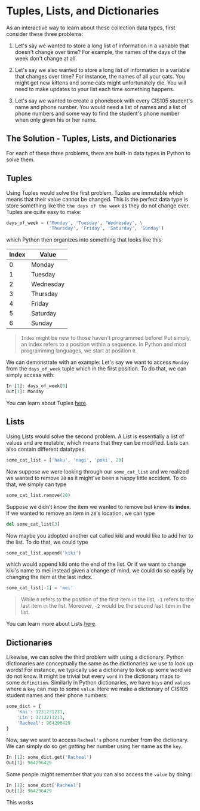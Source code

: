 # Tuples, Lists, and Dictionaries

As an interactive way to learn about these collection data types, first consider these three problems:

1. Let's say we wanted to store a long list of information in a variable that doesn't change over time? For example, the names of the days of the week don't change at all.

2. Let's say we also wanted to store a long list of information in a variable that changes over time? For instance, the names of all your cats. You might get new kittens and some cats might unfortunately die. You will need to make updates to your list each time something happens.

3. Let's say we wanted to create a phonebook with every CIS105 student's name and phone number. You would need a list of names and a list of phone numbers and some way to find the student's phone number when only given his or her name.

## The Solution - Tuples, Lists, and Dictionaries

For each of these three problems, there are built-in data types in Python to solve them.

## Tuples

Using Tuples would solve the first problem. Tuples are immutable which means that their value cannot be changed. This
is the perfect data type is store something like the `the days of the week` as they do not change ever. Tuples are quite 
easy to make:

```python
days_of_week = ('Monday', 'Tuesday', 'Wednesday', \
                'Thursday', 'Friday', 'Saturday', 'Sunday')
```

which Python then organizes into something that looks like this:

| Index |  Value   |
|-------|----------|
| 0     | Monday   |
| 1     | Tuesday  |
| 2     | Wednesday|
| 3     | Thursday |
| 4     | Friday   |
| 5     | Saturday |
| 6     | Sunday   |

>`Index` might be new to those haven't programmed before! Put simply, an index refers to a position within a sequence. In Python and most programming languages, we start at position `0`.

We can demonstrate with an example: Let's say we want to access `Monday` from the `days_of_week` tuple which in the first position. To do that, we can simply access with:

```python
In [1]: days_of_week[0]
Out[1]: Monday
```

You can learn about Tuples [here](https://www.w3schools.com/python/python_tuples.asp).

## Lists

Using Lists would solve the second problem. A List is essentially a list of values and are mutable, which means that they can be modified. Lists can also contain different datatypes.

```python
some_cat_list = ['haku', 'nagi', 'poki', 20]

```
Now suppose we were looking through our `some_cat_list` and we realized we wanted to remove `20` as it might've been a happy little accident. To do that, we simply can type

```python
some_cat_list.remove(20)
```
Suppose we didn't know the item we wanted to remove but knew its **index**. If we wanted to remove an item in `20`'s location, we can type

```python
del some_cat_list[3]
```

Now maybe you adopted another cat called kiki and would like to add her to the list. To do that, we could type

```python
some_cat_list.append('kiki')

```

which would append kiki onto the end of the list. Or if we want to change kiki's name to mei instead given a change of mind, we could do so easily by changing the item at the last index.

```python
some_cat_list[-1] = 'mei'

```

> While `0` refers to the position of the first item in the list, `-1` refers to the last item in the list. Moreover, `-2`
would be the second last item in the list.

You can learn more about Lists [here](https://www.w3schools.com/python/python_lists.asp).

## Dictionaries

Likewise, we can solve the third problem with using a dictionary. Python dictionaries are conceptually the same as the 
dictionaries we use to look up words! For instance, we typically use a dictionary to look up some word we do not know.
It might be trivial but every `word` in the dictionary maps to some `definition`. Similarly in Python dictionaries, we
have `keys` and `values` where a `key` can map to some `value`. Here we make a dictionary of CIS105 student names and
their phone numbers:

```python
some_dict = {
    'Kai': 1231231231,
    'Lin': 3213213213,
    'Racheal': 964296429
}
```

Now, say we want to access `Racheal's` phone number from the dictionary. We can simply do so get *getting* her number
using her name as the `key`.

```python
In [1]: some_dict.get('Racheal')
Out[1]: 964296429
```

Some people might remember that you can also access the `value` by doing:

```python
In [1]: some_dict['Racheal']
Out[1]: 964296429
```
This works
